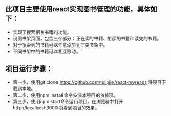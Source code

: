 ## 此项目主要使用react实现图书管理的功能，具体如下：
* 实现了搜索相关书籍的功能。
* 设置书架页面，包含三个部分：正在读的书籍、想读的书籍和读完的书籍。
* 对于搜索到的书籍可以任意添加到三类书架中。
* 不同书架中的书籍可以相互移动。`
## 项目运行步骤：
* 第一步，使用git clone https://github.com/tulipjie/react-myreads 将项目下载到本地。
* 第二步，使用npm install 命令安装本项目的依赖项。
* 第三步，使用npm start命令运行项目，在浏览器中打开http://localhost:3000 将看到项目的效果。 
